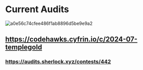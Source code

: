 # Current Audits

![a0e56c74cfee486f1ab8896d5be9e9a2](https://github.com/0xJoichiro/Spike/assets/119509722/6435e87a-ebd0-4063-8bf5-a1e9748f6e8e)


## https://codehawks.cyfrin.io/c/2024-07-templegold




### https://audits.sherlock.xyz/contests/442




